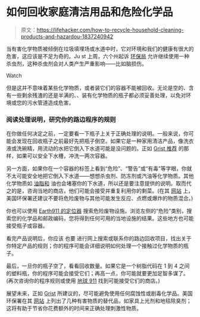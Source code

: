 # 如何回收家庭清洁用品和危险化学品

> 原文：<https://lifehacker.com/how-to-recycle-household-cleaning-products-and-hazardou-1837240942>

当有害化学物质被倾倒在垃圾填埋场或水道中时，它对环境和我们的健康有很大的危害，这应该是不足为奇的。Ju st 上周，六个州起诉 [环保局](https://thehill.com/policy/energy-environment/456560-epa-sued-over-decision-to-allow-use-of-pesticide-tied-to-brain) 允许继续使用一种杀虫剂，这种杀虫剂会对人类产生严重影响——比如脑损伤。

Watch

但是这并不意味着某些化学物质，或者装它们的容器不能被回收。无论是空的、含有一些剩余残渣的还是半满的、、装有化学物质的瓶子都必须妥善处理，以免对环境或您的污水管道造成危害。

### 阅读处理说明，研究你的路边程序的规则

在你做任何决定之前，一定要看一下瓶子上关于正确处理的说明。一般来说，你可能会发现在回收瓶子之前最好先把瓶子倒空。如果它是一种家用清洁产品，像洗衣液或洗碗精，用流动的水把它倒入下水道可能是没问题的。正如 [Grist 推荐](https://grist.org/living/ask-umbra-is-it-ok-to-recycle-bottles-that-have-been-full-of-chemicals/) 的那样，如果可以安全下水槽，冲洗一两次容器。

另一方面，如果你在一个容器的标签上看到“危险”、“警告”或“有毒”等字眼，你就不太可能安全地把它倒入下水道——想想杀虫剂、防冻剂或汽油等化学物质。其他化学物质如 [油脂和](https://lifehacker.com/how-to-properly-dispose-of-grease-and-oil-1570863303) 油也会堵塞你的下水道，所以还是要注意提供的说明。取而代之的是，咨询当地的商店，他们可能会接受并重复利用你的剩菜。(在其 [网站](https://www.epa.gov/hw/household-hazardous-waste-hhw#MGMT) 上，美国环保署还建议不要将危险废物与其他可能发生反应、点燃或爆炸的物质混合。)

你也可以使用 [Earth911 的定位器](https://search.earth911.com/) 搜索危险废物设施。浏览左侧的“危险”类别，搜索您的化学品和邮政编码，您将得到任何可用的当地设施的结果。这些地方也可能接受瓶子或容器。

看完产品说明后，你应该 也要 进行网上搜索或联系你的路边回收项目，找出关于你特定产品的规则；你的程序可能会详细说明如何处理一个接触过化学物质的瓶子。

最后，一旦你的瓶子空了，看看回收数量。如果它是一个树脂代码在 1 到 4 之间的塑料瓶，你的程序可能会接受它们；再高一点，你可能就要更加足智多谋了。(再次咨询你的程序规则或使用 [地球 911](https://search.earth911.com/) 找到可能接受它们的商店。)

展望未来，正如 [Grist](https://grist.org/living/ask-umbra-is-it-ok-to-recycle-bottles-that-have-been-full-of-chemicals/) 所建议的，尽可能避免使用任何腐蚀性或剧毒化学品。美国环保署在其 [网站](https://www.epa.gov/hw/household-hazardous-waste-hhw#MGMT) 上列出了几种有害物质的替代品，如家具上光剂和地毯除臭剂；这将有助于节省你花费额外的时间来正确处理刺激性物质。
